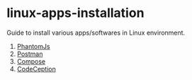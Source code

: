 # linux-apps-installation
Guide to install various apps/softwares in Linux environment.

1) <a href="/PhantomJs.md">PhantomJs</a>
2) <a href="/Postman.md">Postman</a>
2) <a href="/Composer.md">Compose</a>
2) <a href="/CodeCeption.md">CodeCeption</a>

